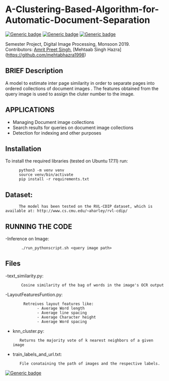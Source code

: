 # A-Clustering-Based-Algorithm-for-Automatic-Document-Separation
[![Generic badge](https://img.shields.io/badge/image-processing-green)](https://shields.io/)
[![Generic badge](https://img.shields.io/badge/Python-3.7-blue)](https://shields.io/)
[![Generic badge](https://img.shields.io/badge/built-with_love-red)](https://shields.io/)

Semester Project, Digital Image Processing, Monsoon 2019.<br>
Contributors: [Amrit Preet Singh](https://github.com/TheIndianCoder), [Mehtaab Singh Hazra] (https://github.com/mehtabhazra1998)
## BRIEF Description

A model to estimate inter page similarity in order to separate pages into ordered collections of document images . The features obtained from the query image is used to assign the cluter number to the image.

## APPLICATIONS

- Managing Document image collections
- Search results for queries on document image collections
- Detection for indexing and other purposes 

## Installation

To install the required libraries (tested on Ubuntu 17.11) run:

          python3 -m venv venv
          source venv/bin/activate
          pip install -r requirements.txt

## Dataset:

          The model has been tested on the RVL-CDIP dataset, which is available at: http://www.cs.cmu.edu/~aharley/rvl-cdip/

## RUNNING THE CODE

-Inference on Image:

           ./run_pythonscript.sh <query image path>
   
 ## Files
 
 -text_similarity.py:
 
           Cosine similarity of the bag of words in the image's OCR output
  
  -LayoutFeaturesFuntion.py:
  
            Retreives layout features like:
                  - Average Word length
                  - Average line spacing
                  - Average Character height
                  - Average Word spacing
     
   - knn_cluster.py:
   
            Returns the majority vote of k nearest neighbors of a given image
               
   - train_labels_and_url.txt:
   
            File conataining the path of images and the respective labels.
            
[![Generic badge](https://img.shields.io/badge/Contributions-welcome-green)](https://shields.io/)

